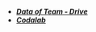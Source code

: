 - ***[Data of Team - Drive](https://drive.google.com/drive/folders/12DBmsS7SX51RvYXQ7ctol8y6qbeYBq2O)***
- ***[Codalab](https://codalab.lisn.upsaclay.fr/competitions/20122#participate)***
